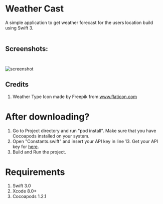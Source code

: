 # Weather Cast

A simple application to get weather forecast for the users location build using Swift 3.<br><br>

## Screenshots: <br><br>
![screenshot](https://user-images.githubusercontent.com/20210939/27738014-db982bf2-5dc7-11e7-9d6a-a126db2e30e3.png)

## Credits
1. Weather Type Icon made by Freepik from www.flaticon.com

# After downloading?
1. Go to Project directory and run "pod install". Make sure that you have Cocoapods installed on your system.
2. Open "Constants.swift" and insert your API key in line 13. Get your API key for [here](https://openweathermap.org).
3. Build and Run the project.

# Requirements
1. Swift 3.0
2. Xcode 8.0+
3. Cocoapods 1.2.1
